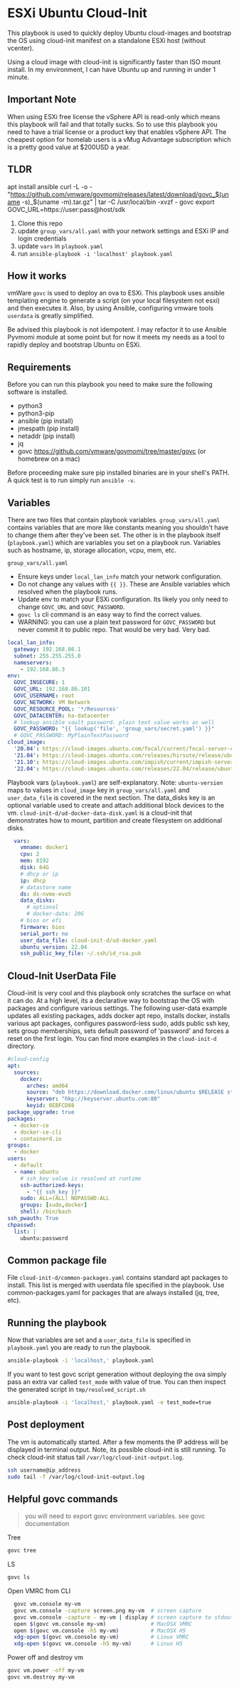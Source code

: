 # ESXi Ubuntu Cloud-Init 

This playbook is used to quickly deploy Ubuntu cloud-images and bootstrap the OS using cloud-init manifest on a standalone ESXi host (without vcenter).    

Using a cloud image with cloud-init is significantly faster than ISO mount install.  In my environment, I can have Ubuntu up and running in under 1 minute. 

## Important Note

When using ESXi free license the vSphere API is read-only which means this playbook will fail and that totally sucks.  So to use this playbook you need to have a trial license or a product key that enables vSphere API.  The cheapest option for homelab users is a vMug Advantage subscription which is a pretty good value at $200USD a year.  

## TLDR

apt install ansible
curl -L -o - "https://github.com/vmware/govmomi/releases/latest/download/govc_$(uname -s)_$(uname -m).tar.gz" | tar -C /usr/local/bin -xvzf - govc
export GOVC_URL=https://user:pass@host/sdk

1. Clone this repo
2. update `group_vars/all.yaml` with your network settings and ESXi IP and login credentials
3. update `vars` in `playbook.yaml`
4. run `ansible-playbook -i 'localhost' playbook.yaml` 

## How it works
vmWare `govc` is used to deploy an ova to ESXi.  This playbook uses ansible templating engine to generate a script (on your local filesystem not esxi) and then executes it.  Also, by using Ansible, configuring vmware tools `userdata` is greatly simplified.

Be advised this playbook is not idempotent. I may refactor it to use Ansible Pyvmomi module at some point but for now it meets my needs as a tool to rapidly deploy and bootstrap Ubuntu on ESXi. 

## Requirements 
Before you can run this playbook you need to make sure the following software is installed.
* python3
* python3-pip
* ansible (pip install)
* jmespath (pip install)
* netaddr (pip install)
* jq
* govc https://github.com/vmware/govmomi/tree/master/govc (or homebrew on a mac)

Before proceeding make sure pip installed binaries are in your shell's PATH.  A quick test is to run simply run `ansible -v`. 

## Variables
There are two files that contain playbook variables.  `group_vars/all.yaml` contains variables that are more like constants meaning you shouldn't have to change them after they've been set.  The other is in the playbook itself (`playbook.yaml`) which are variables you set on a playbook run.  Variables such as hostname, ip, storage allocation, vcpu, mem, etc.  

`group_vars/all.yaml`
  
* Ensure keys under `local_lan_info` match your network configuration.
* Do not change any values with `{{ }}`.  These are Ansible variables which resolved when the playbook runs. 
* Update env to match your ESXi configuration.  Its likely you only need to change `GOVC_URL` and `GOVC_PASSWORD`.
* `govc ls` cli command is an easy way to find the correct values.  
* WARNING: you can use a plain text password for `GOVC_PASSWORD` but never commit it to public repo.  That would be very bad. Very bad.

```yaml
local_lan_info:
  gateway: 192.168.86.1
  subnet: 255.255.255.0
  nameservers:
    - 192.168.86.3
env:
  GOVC_INSECURE: 1
  GOVC_URL: 192.168.86.101
  GOVC_USERNAME: root
  GOVC_NETWORK: VM Network
  GOVC_RESOURCE_POOL: '*/Resources' 
  GOVC_DATACENTER: ha-datacenter
  # lookup ansible vault password. plain text value works as well
  GOVC_PASSWORD: "{{ lookup('file', 'group_vars/secret.yaml') }}"
  # GOVC_PASSWORD: MyPlainTextPassword
cloud_image:
  '20.04': https://cloud-images.ubuntu.com/focal/current/focal-server-cloudimg-amd64.ova
  '21.04': https://cloud-images.ubuntu.com/releases/hirsute/release/ubuntu-21.04-server-cloudimg-amd64.ova
  '21.10': https://cloud-images.ubuntu.com/impish/current/impish-server-cloudimg-amd64.ova
  '22.04': https://cloud-images.ubuntu.com/releases/22.04/release/ubuntu-22.04-server-cloudimg-amd64.ova
```
  
Playbook vars (`playbook.yaml`) are self-explanatory. Note: `ubuntu-version` maps to values in `cloud_image` key in `group_vars/all.yaml` and `user_data_file` is covered in the next section.  The data_disks key is an optional variable used to create and attach additional block devices to the vm.  `cloud-init-d/ud-docker-data-disk.yaml` is a cloud-init that demonstrates how to mount, partition and create filesystem on additional disks. 

```yaml
  vars:
    vmname: docker1
    cpu: 2
    mem: 8192
    disk: 64G
    # dhcp or ip
    ip: dhcp
    # datastore name
    ds: ds-nvme-evo5
    data_disks:
      # optional 
      # docker-data: 20G
    # bios or efi
    firmware: bios
    serial_port: no
    user_data_file: cloud-init-d/ud-docker.yaml
    ubuntu_version: 22.04
    ssh_public_key_file: ~/.ssh/id_rsa.pub
```

## Cloud-Init UserData File

  Cloud-init is very cool and this playbook only scratches the surface on what it can do.  At a high level, its a declarative way to bootstrap the OS with packages and configure various settings. The following user-data example updates all existing packages, adds docker apt repo, installs docker, installs various apt packages, configures password-less sudo, adds public ssh key, sets group memberships, sets default password of 'password' and forces a reset on the first login. You can find more examples in the `cloud-init-d` directory. 

```yaml
#cloud-config
apt:
  sources:
    docker:
      arches: amd64
      source: "deb https://download.docker.com/linux/ubuntu $RELEASE stable"
      keyserver: "hkp://keyserver.ubuntu.com:80"
      keyid: 0EBFCD88
package_upgrade: true
packages:
  - docker-ce
  - docker-ce-cli
  - containerd.io
groups:
  - docker
users:
  - default
  - name: ubuntu
    # ssh_key value is resolved at runtime 
    ssh-authorized-keys:
      - "{{ ssh_key }}"
    sudo: ALL=(ALL) NOPASSWD:ALL
    groups: [sudo,docker]
    shell: /bin/bash
ssh_pwauth: True
chpasswd:
  list: |
    ubuntu:password
```

## Common package file

File `cloud-init-d/common-packages.yaml` contains standard apt packages to install.  This list is merged with userdata file specified in the playbook.  Use common-packages.yaml for packages that are always installed (jq, tree, etc).   

## Running the playbook

Now that variables are set and a `user_data_file` is specified in `playbook.yaml` you are ready to run the playbook.

```bash
ansible-playbook -i 'localhost,' playbook.yaml
```

If you want to test govc script generation without deploying the ova simply pass an extra var called `test_mode` with value of true. You can then inspect the generated script in `tmp/resolved_script.sh`

```bash
ansible-playbook -i 'localhost,' playbook.yaml -e test_mode=true
```

## Post deployment

The vm is automatically started.  After a few moments the IP address will be displayed in terminal output. Note, its possible cloud-init is still running.  To check cloud-init status tail `/var/log/cloud-init-output.log`.  

```bash
ssh username@ip_address
sudo tail -f /var/log/cloud-init-output.log
```

## Helpful govc commands
> you will need to export govc environment variables.  see govc documentation

Tree 

```bash
govc tree
```

LS

```bash
govc ls 
```

Open VMRC from CLI

```bash
  govc vm.console my-vm
  govc vm.console -capture screen.png my-vm  # screen capture
  govc vm.console -capture - my-vm | display # screen capture to stdout
  open $(govc vm.console my-vm)              # MacOSX VMRC
  open $(govc vm.console -h5 my-vm)          # MacOSX H5
  xdg-open $(govc vm.console my-vm)          # Linux VMRC
  xdg-open $(govc vm.console -h5 my-vm)      # Linux H5
```

Power off and destroy vm 

```bash
govc vm.power -off my-vm
govc vm.destroy my-vm
```
